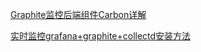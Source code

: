 [Graphite监控后端组件Carbon详解](https://blog.csdn.net/wyc_cs/article/details/51786040)

[实时监控grafana+graphite+collectd安装方法](https://wenku.baidu.com/view/4ca593c26c85ec3a86c2c566.html)


